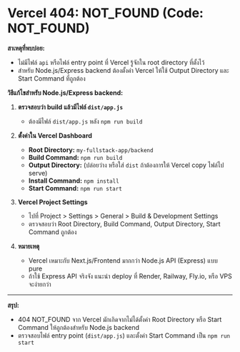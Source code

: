 # Vercel 404: NOT_FOUND (Code: NOT_FOUND)

**สาเหตุที่พบบ่อย:**
- ไม่มีไฟล์ `api` หรือไฟล์ entry point ที่ Vercel รู้จักใน root directory ที่ตั้งไว้
- สำหรับ Node.js/Express backend ต้องตั้งค่า Vercel ให้ใช้ Output Directory และ Start Command ที่ถูกต้อง

**วิธีแก้ไขสำหรับ Node.js/Express backend:**

1. **ตรวจสอบว่า build แล้วมีไฟล์ `dist/app.js`**
   - ต้องมีไฟล์ `dist/app.js` หลัง `npm run build`

2. **ตั้งค่าใน Vercel Dashboard**
   - **Root Directory:** `my-fullstack-app/backend`
   - **Build Command:** `npm run build`
   - **Output Directory:** (ปล่อยว่าง หรือใส่ `dist` ถ้าต้องการให้ Vercel copy ไฟล์ไป serve)
   - **Install Command:** `npm install`
   - **Start Command:** `npm run start`

3. **Vercel Project Settings**
   - ไปที่ Project > Settings > General > Build & Development Settings
   - ตรวจสอบว่า Root Directory, Build Command, Output Directory, Start Command ถูกต้อง

4. **หมายเหตุ**
   - Vercel เหมาะกับ Next.js/Frontend มากกว่า Node.js API (Express) แบบ pure
   - ถ้าใช้ Express API จริงจัง แนะนำ deploy ที่ Render, Railway, Fly.io, หรือ VPS จะง่ายกว่า

---

**สรุป:**  
- 404 NOT_FOUND จาก Vercel มักเกิดจากไม่ได้ตั้งค่า Root Directory หรือ Start Command ให้ถูกต้องสำหรับ Node.js backend  
- ตรวจสอบไฟล์ entry point (`dist/app.js`) และตั้งค่า Start Command เป็น `npm run start`
